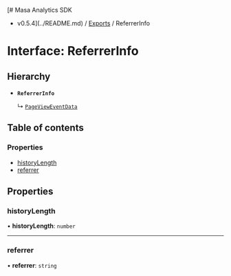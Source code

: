 [# Masa Analytics SDK
 - v0.5.4](../README.md) / [Exports](../modules.md) / ReferrerInfo

# Interface: ReferrerInfo

## Hierarchy

- **`ReferrerInfo`**

  ↳ [`PageViewEventData`](PageViewEventData.md)

## Table of contents

### Properties

- [historyLength](ReferrerInfo.md#historylength)
- [referrer](ReferrerInfo.md#referrer)

## Properties

### historyLength

• **historyLength**: `number`

___

### referrer

• **referrer**: `string`
